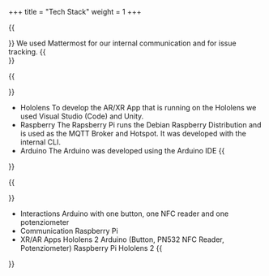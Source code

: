 +++ 
title = "Tech Stack" 
weight = 1
+++

{{<section title="Project Management">}}
We used Mattermost for our internal communication and for issue tracking.
{{</section>}}

{{<section title="Development">}}

- Hololens
  To develop the AR/XR App that is running on the Hololens we used Visual Studio (Code) and Unity.
- Raspberry
  The Rapsberry Pi runs the Debian Raspberry Distribution and is used as the MQTT Broker and Hotspot. It was developed with the internal CLI.
- Arduino
  The Arduino was developed using the Arduino IDE
  {{</section>}}

{{<section title="Hardware">}}

- Interactions
  Arduino with one button, one NFC reader and one potenziometer
- Communication
  Raspberry Pi
- XR/AR Apps
  Hololens 2
  Arduino (Button, PN532 NFC Reader, Potenziometer)
  Raspberry Pi
  Hololens 2
  {{</section>}}
